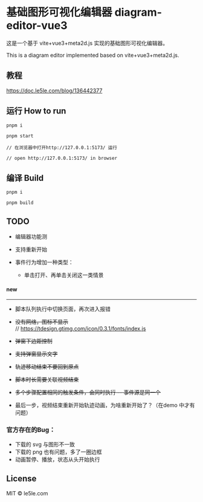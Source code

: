 # 基础图形可视化编辑器 diagram-editor-vue3

这是一个基于 vite+vue3+meta2d.js 实现的基础图形可视化编辑器。

This is a diagram editor implemented based on vite+vue3+meta2d.js.

## 教程

https://doc.le5le.com/blog/136442377

## 运行 How to run

```
pnpm i

pnpm start

// 在浏览器中打开http://127.0.0.1:5173/ 运行

// open http://127.0.0.1:5173/ in browser

```

## 编译 Build

```
pnpm i

pnpm build

```

## TODO

- 编辑器功能测
- 支持重新开始

- 事件行为增加一种类型：
  * 单击打开、再单击关闭这一类情景

  





#### new
*****************************
- 脚本队列执行中切换页面，再次进入报错

- ~~没有网络，图标不显示~~  
  // https://tdesign.gtimg.com/icon/0.3.1/fonts/index.js
- ~~弹窗下边距控制~~
- ~~支持弹窗显示文字~~
- ~~轨迹移动结束不要回到原点~~
- ~~脚本时长需要关联视频结束~~
- ~~多个步骤配置相同的触发条件，会同时执行 -- 事件源是同一个~~

- 最后一步，视频结束重新开始轨迹动画，为啥重新开始了？（在demo 中才有问题）



### 官方存在的Bug：
- 下载的 svg 与图形不一致
- 下载的 png 也有问题，多了一圈边框
- 动画暂停、播放，状态从头开始执行

## License

MIT © le5le.com
